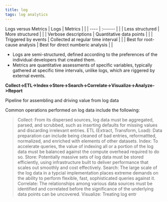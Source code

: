 ```yaml
---
title: log
tags: log analytics
---
```

Logs versus Metrics
| Logs                         | Metrics                            |   |
| ----                         | :------                            |   |
| Less structured              | More structured                    |   |
| Verbose descriptions         | Quantitative data points           |   |
| Triggered by events          | Collected at regular time interval |   |
| Best for root-cause analysis | Best for direct numberic analysis  |   |

- Logs are semi-structured, defined according to the preferences of the individual developers that created them.
- Metrics are quantitative assessments of specific variables, typically gathered at specific time intervals, unlike logs, which are riggered by external events.

**Collect->ETL->Index->Store->Search->Correlate->Visualize->Analyze->Report**

Pipeline for assembling and driving value from log data

Common operations performed on log data include the following:
> Collect: From its dispersed sources, log data must be aggregated, parsed, and scrubbed, such as inserting defaults for missing values and discarding irrelevant entries.
> ETL (Extract, Transform, Load): Data preparation can include being cleaned of bad entries, reformattted, normalized, and enriched with elements of other datasets.
> Index: To accelerate queries, the value of indexing all or a portion of the log data must be balanced against the compute overhead required to do so.
> Store: Potentially massive sets of log data must be stored efficiently, using infrastructure built to deliver performance that scales out smoothly and cost effectively.
> Search: The large scale of the log data in a typcial implementation places extreme demands on the ability to perform flexible, fast, sophisticated queries against it.
> Correlate: The relationships among various data sources must be identified and correlated before the significance of the underlying data points can be uncovered.
> Visualize: Treating log entr
